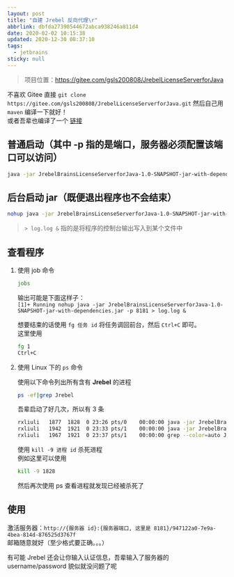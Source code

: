 ```yaml
---
layout: post
title: "自建 Jrebel 反向代理\r"
abbrlink: dbfda27390544672abca938246a811d4
date: 2020-02-02 10:15:38
updated: 2020-12-30 08:37:10
tags:
  - jetbrains
sticky: null
---
```


> 项目位置：https://gitee.com/gsls200808/JrebelLicenseServerforJava

不喜欢 Gitee 直接 `git clone https://gitee.com/gsls200808/JrebelLicenseServerforJava.git` 然后自己用 `maven` 编译一下就好！\
或者吾辈也编译了一个 [链接](https://github.com/rxliuli/rxliuli.github.io/blob/53bf7d98827eea647822d4c8cf1a04c6c006a8f0/_posts/IDEA/JrebelBrainsLicenseServerforJava/JrebelBrainsLicenseServerforJava-1.0-SNAPSHOT-jar-with-dependencies.jar)

## 普通启动（其中 -p 指的是端口，服务器必须配置该端口可以访问）

```bash
java -jar JrebelBrainsLicenseServerforJava-1.0-SNAPSHOT-jar-with-dependencies.jar -p 8181
```

## 后台启动 jar（既便退出程序也不会结束）

```bash
nohup java -jar JrebelBrainsLicenseServerforJava-1.0-SNAPSHOT-jar-with-dependencies.jar -p 8181 > log.log &
```

> `> log.log &` 指的是将程序的控制台输出写入到某个文件中

## 查看程序

1.  使用 job 命令

    ```bash
    jobs
    ```

    输出可能是下面这样子：\
    `[1]+ Running nohup java -jar JrebelBrainsLicenseServerforJava-1.0-SNAPSHOT-jar-with-dependencies.jar -p 8181 > log.log &`

    想要结束的话使用 `fg 任务 id` 将任务调回前台，然后 `Ctrl+C` 即可。\
    这里使用

    ```bash
    fg 1
    Ctrl+C
    ```

1.  使用 Linux 下的 `ps` 命令

    使用以下命令列出所有含有 **Jrebel** 的进程

    ```bash
    ps -ef|grep Jrebel
    ```

    吾辈启动了好几次，所以有 3 条

    ```bash
    rxliuli   1877  1828  0 23:26 pts/0    00:00:00 java -jar JrebelBrainsLicenseServerforJava-1.0-SNAPSHOT-jar-with-dependencies.jar
    rxliuli   1942  1921  0 23:33 pts/1    00:00:00 java -jar JrebelBrainsLicenseServerforJava-1.0-SNAPSHOT-jar-with-dependencies.jar -p 8181
    rxliuli   1967  1921  0 23:37 pts/1    00:00:00 grep --color=auto Jrebel
    ```

    使用 `kill -9 进程 id` 杀死进程\
    例如这里可以使用

    ```bash
    kill -9 1828
    ```

    然后再次使用 ps 查看进程就发现已经被杀死了

## 使用

激活服务器：`http://{服务器 id}:{服务器端口, 这里是 8181}/947122a0-7e9a-4bea-814d-876525d3767f`\
邮箱随意就好（至少格式要正确。。。）

有可能 Jrebel 还会让你输入认证信息，吾辈输入了服务器的 username/password 貌似就没问题了呢
